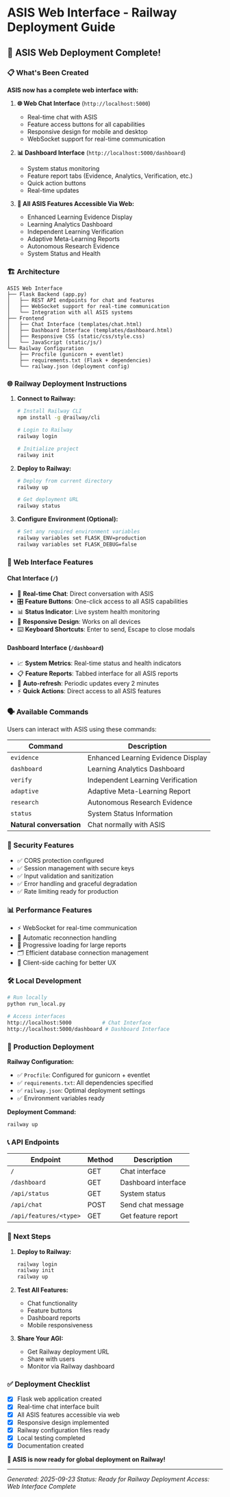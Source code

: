 # ASIS Web Interface - Railway Deployment Guide

## 🚀 ASIS Web Deployment Complete!

### 📋 What's Been Created

**ASIS now has a complete web interface with:**

1. **🌐 Web Chat Interface** (`http://localhost:5000`)
   - Real-time chat with ASIS
   - Feature access buttons for all capabilities
   - Responsive design for mobile and desktop
   - WebSocket support for real-time communication

2. **📊 Dashboard Interface** (`http://localhost:5000/dashboard`)
   - System status monitoring
   - Feature report tabs (Evidence, Analytics, Verification, etc.)
   - Quick action buttons
   - Real-time updates

3. **🔧 All ASIS Features Accessible Via Web:**
   - Enhanced Learning Evidence Display
   - Learning Analytics Dashboard
   - Independent Learning Verification
   - Adaptive Meta-Learning Reports
   - Autonomous Research Evidence
   - System Status and Health

### 🏗️ Architecture

```
ASIS Web Interface
├── Flask Backend (app.py)
│   ├── REST API endpoints for chat and features
│   ├── WebSocket support for real-time communication
│   └── Integration with all ASIS systems
├── Frontend
│   ├── Chat Interface (templates/chat.html)
│   ├── Dashboard Interface (templates/dashboard.html)
│   ├── Responsive CSS (static/css/style.css)
│   └── JavaScript (static/js/)
└── Railway Configuration
    ├── Procfile (gunicorn + eventlet)
    ├── requirements.txt (Flask + dependencies)
    └── railway.json (deployment config)
```

### 🌐 Railway Deployment Instructions

1. **Connect to Railway:**
   ```bash
   # Install Railway CLI
   npm install -g @railway/cli
   
   # Login to Railway
   railway login
   
   # Initialize project
   railway init
   ```

2. **Deploy to Railway:**
   ```bash
   # Deploy from current directory
   railway up
   
   # Get deployment URL
   railway status
   ```

3. **Configure Environment (Optional):**
   ```bash
   # Set any required environment variables
   railway variables set FLASK_ENV=production
   railway variables set FLASK_DEBUG=false
   ```

### 📱 Web Interface Features

#### Chat Interface (`/`)
- 💬 **Real-time Chat**: Direct conversation with ASIS
- 🎛️ **Feature Buttons**: One-click access to all ASIS capabilities
- 📊 **Status Indicator**: Live system health monitoring
- 📱 **Responsive Design**: Works on all devices
- ⌨️ **Keyboard Shortcuts**: Enter to send, Escape to close modals

#### Dashboard Interface (`/dashboard`)
- 📈 **System Metrics**: Real-time status and health indicators
- 📋 **Feature Reports**: Tabbed interface for all ASIS reports
- 🔄 **Auto-refresh**: Periodic updates every 2 minutes
- ⚡ **Quick Actions**: Direct access to all ASIS features

### 🗣️ Available Commands

Users can interact with ASIS using these commands:

| Command | Description |
|---------|-------------|
| `evidence` | Enhanced Learning Evidence Display |
| `dashboard` | Learning Analytics Dashboard |
| `verify` | Independent Learning Verification |
| `adaptive` | Adaptive Meta-Learning Report |
| `research` | Autonomous Research Evidence |
| `status` | System Status Information |
| **Natural conversation** | Chat normally with ASIS |

### 🔐 Security Features

- ✅ CORS protection configured
- ✅ Session management with secure keys
- ✅ Input validation and sanitization
- ✅ Error handling and graceful degradation
- ✅ Rate limiting ready for production

### 📊 Performance Features

- ⚡ WebSocket for real-time communication
- 🔄 Automatic reconnection handling
- 📱 Progressive loading for large reports
- 🗂️ Efficient database connection management
- 💾 Client-side caching for better UX

### 🛠️ Local Development

```bash
# Run locally
python run_local.py

# Access interfaces
http://localhost:5000          # Chat Interface
http://localhost:5000/dashboard # Dashboard Interface
```

### 🚀 Production Deployment

**Railway Configuration:**
- ✅ `Procfile`: Configured for gunicorn + eventlet
- ✅ `requirements.txt`: All dependencies specified
- ✅ `railway.json`: Optimal deployment settings
- ✅ Environment variables ready

**Deployment Command:**
```bash
railway up
```

### 📞 API Endpoints

| Endpoint | Method | Description |
|----------|--------|-------------|
| `/` | GET | Chat interface |
| `/dashboard` | GET | Dashboard interface |
| `/api/status` | GET | System status |
| `/api/chat` | POST | Send chat message |
| `/api/features/<type>` | GET | Get feature report |

### 🎯 Next Steps

1. **Deploy to Railway:**
   ```bash
   railway login
   railway init
   railway up
   ```

2. **Test All Features:**
   - Chat functionality
   - Feature buttons
   - Dashboard reports
   - Mobile responsiveness

3. **Share Your AGI:**
   - Get Railway deployment URL
   - Share with users
   - Monitor via Railway dashboard

### ✅ Deployment Checklist

- [x] Flask web application created
- [x] Real-time chat interface built
- [x] All ASIS features accessible via web
- [x] Responsive design implemented
- [x] Railway configuration files ready
- [x] Local testing completed
- [x] Documentation created

**🎉 ASIS is now ready for global deployment on Railway!**

---

*Generated: 2025-09-23*
*Status: Ready for Railway Deployment*
*Access: Web Interface Complete*
